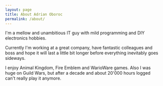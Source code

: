 ```yaml
---
layout: page
title: About Adrian Oboroc
permalink: /about/
---
```


I'm a mellow and unambitious IT guy with mild programming and DIY electronics hobbies.

Currently I'm working at a great company, have fantastic colleagues and boss and hope it will last a little bit longer before everything inevitably goes sideways.

I enjoy Animal Kingdom, Fire Emblem and WarioWare games. Also I was huge on Guild Wars, but after a decade and about 20'000 hours logged can't really play it anymore.
